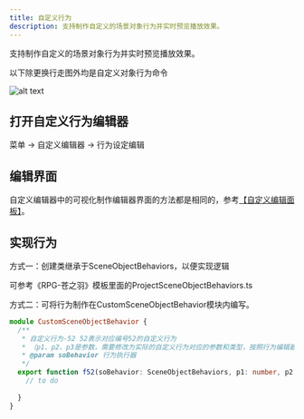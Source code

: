 ```yaml
---
title: 自定义行为
description: 支持制作自定义的场景对象行为并实时预览播放效果。
---
```


支持制作自定义的场景对象行为并实时预览播放效果。

以下除更换行走图外均是自定义对象行为命令

![alt text](https://cdn.gcw.wiki.wiki/gcw/image/zh_hans/getting-started/19.edit/1.index/image-8.png)

## 打开自定义行为编辑器

菜单 -> 自定义编辑器 -> 行为设定编辑

## 编辑界面

自定义编辑器中的可视化制作编辑器界面的方法都是相同的，参考[【自定义编辑面板】](/zh_hans/getting-started/edit/editui)。

## 实现行为

方式一：创建类继承于SceneObjectBehaviors，以便实现逻辑

可参考《RPG-苍之羽》模板里面的ProjectSceneObjectBehaviors.ts

方式二：可将行为制作在CustomSceneObjectBehavior模块内编写。

```ts [Script.ts]
module CustomSceneObjectBehavior {
  /**
   * 自定义行为-52 52表示对应编号52的自定义行为
   * （p1、p2、p3是参数，需要修改为实际的自定义行为对应的参数和类型，按照行为编辑器中预设的顺序排列）
   * @param soBehavior 行为执行器
   */
  export function f52(soBehavior: SceneObjectBehaviors, p1: number, p2: number, p3: string): void {
    // to do
    
  }
}
```

<!-- ## 脚本参考资料

- [API-单机版-场景对象基类: SceneObject](/zh_hans/library/2d/generic/sceneobject)
- [API-单机版-场景对象实体类: SceneObjectEntity](/zh_hans/library/2d/generic/sceneobjectentity)
- [API-单机版-场景对象行为基类: SceneObjectBehaviors](/zh_hans/library/2d/generic/sceneobjectbehaviors)
- [API-单机版-客户端场景对象类: ClientSceneObject](/zh_hans/library/2d/client/clientsceneobject)
- [API-网络版-场景对象基类: SceneObject](/zh_hans/library/2dnetwork/generic/sceneobject)
- [API-网络版-场景对象实体类: SceneObjectEntity](/zh_hans/library/2dnetwork/generic/sceneobjectentity)
- [API-网络版-场景对象行为基类: SceneObjectBehaviors](/zh_hans/library/2dnetwork/generic/sceneobjectbehaviors)
- [API-网络版-客户端场景对象类: ClientSceneObject](/zh_hans/library/2dnetwork/client/clientsceneobject)
- [API-网络版-服务端场景对象类: ServerSceneObject](/zh_hans/library/2dnetwork/server/serversceneobject) -->

